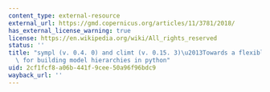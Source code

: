 ```yaml
---
content_type: external-resource
external_url: https://gmd.copernicus.org/articles/11/3781/2018/
has_external_license_warning: true
license: https://en.wikipedia.org/wiki/All_rights_reserved
status: ''
title: "sympl (v. 0.4. 0) and climt (v. 0.15. 3)\u2013Towards a flexible framework\
  \ for building model hierarchies in python"
uid: 2cf1fcf8-a06b-441f-9cee-50a96f96bdc9
wayback_url: ''
---
```

